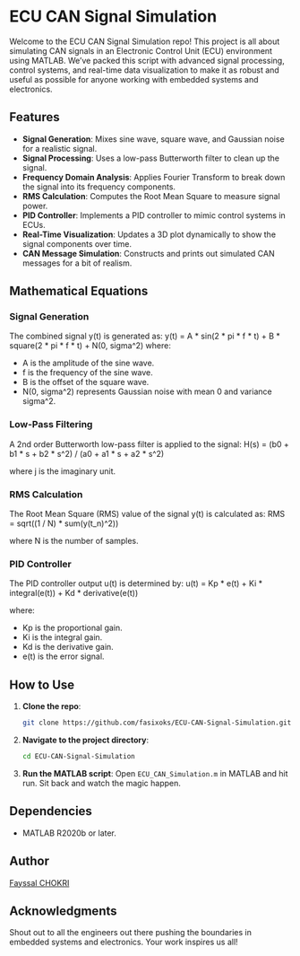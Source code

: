 # ECU CAN Signal Simulation

Welcome to the ECU CAN Signal Simulation repo! This project is all about simulating CAN signals in an Electronic Control Unit (ECU) environment using MATLAB. We’ve packed this script with advanced signal processing, control systems, and real-time data visualization to make it as robust and useful as possible for anyone working with embedded systems and electronics.

## Features

- **Signal Generation**: Mixes sine wave, square wave, and Gaussian noise for a realistic signal.
- **Signal Processing**: Uses a low-pass Butterworth filter to clean up the signal.
- **Frequency Domain Analysis**: Applies Fourier Transform to break down the signal into its frequency components.
- **RMS Calculation**: Computes the Root Mean Square to measure signal power.
- **PID Controller**: Implements a PID controller to mimic control systems in ECUs.
- **Real-Time Visualization**: Updates a 3D plot dynamically to show the signal components over time.
- **CAN Message Simulation**: Constructs and prints out simulated CAN messages for a bit of realism.

## Mathematical Equations

### Signal Generation
The combined signal y(t) is generated as:
y(t) = A * sin(2 * pi * f * t) + B * square(2 * pi * f * t) + N(0, sigma^2)
where:
- A is the amplitude of the sine wave.
- f is the frequency of the sine wave.
- B is the offset of the square wave.
- N(0, sigma^2) represents Gaussian noise with mean 0 and variance sigma^2.

### Low-Pass Filtering
A 2nd order Butterworth low-pass filter is applied to the signal:
H(s) = (b0 + b1 * s + b2 * s^2) / (a0 + a1 * s + a2 * s^2)

where j is the imaginary unit.

### RMS Calculation
The Root Mean Square (RMS) value of the signal y(t) is calculated as:
RMS = sqrt((1 / N) * sum(y(t_n)^2))

where N is the number of samples.

### PID Controller
The PID controller output u(t) is determined by:
u(t) = Kp * e(t) + Ki * integral(e(t)) + Kd * derivative(e(t))

where:
- Kp is the proportional gain.
- Ki is the integral gain.
- Kd is the derivative gain.
- e(t) is the error signal.



## How to Use

1. **Clone the repo**:
    ```sh
    git clone https://github.com/fasixoks/ECU-CAN-Signal-Simulation.git
    ```

2. **Navigate to the project directory**:
    ```sh
    cd ECU-CAN-Signal-Simulation
    ```

3. **Run the MATLAB script**:
    Open `ECU_CAN_Simulation.m` in MATLAB and hit run. Sit back and watch the magic happen.

## Dependencies

- MATLAB R2020b or later.


## Author

[Fayssal CHOKRI](https://github.com/fasixoks)

## Acknowledgments

Shout out to all the engineers out there pushing the boundaries in embedded systems and electronics. Your work inspires us all!

